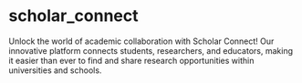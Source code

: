 # scholar_connect
Unlock the world of academic collaboration with Scholar Connect! Our innovative platform connects students, researchers, and educators, making it easier than ever to find and share research opportunities within universities and schools.
